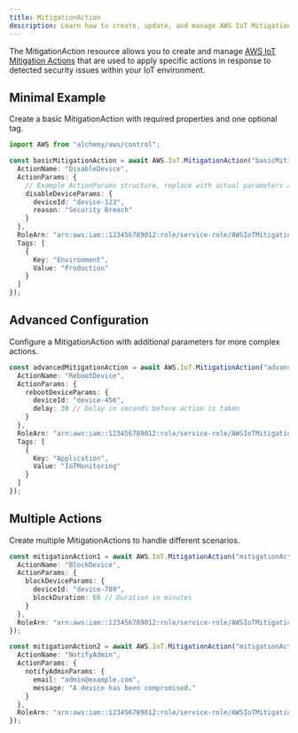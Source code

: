 ```yaml
---
title: MitigationAction
description: Learn how to create, update, and manage AWS IoT MitigationActions using Alchemy Cloud Control.
---
```



The MitigationAction resource allows you to create and manage [AWS IoT Mitigation Actions](https://docs.aws.amazon.com/iot/latest/userguide/) that are used to apply specific actions in response to detected security issues within your IoT environment.

## Minimal Example

Create a basic MitigationAction with required properties and one optional tag.

```ts
import AWS from "alchemy/aws/control";

const basicMitigationAction = await AWS.IoT.MitigationAction("basicMitigation", {
  ActionName: "DisableDevice",
  ActionParams: {
    // Example ActionParams structure, replace with actual parameters as needed
    disableDeviceParams: {
      deviceId: "device-123",
      reason: "Security Breach"
    }
  },
  RoleArn: "arn:aws:iam::123456789012:role/service-role/AWSIoTMitigationRole",
  Tags: [
    {
      Key: "Environment",
      Value: "Production"
    }
  ]
});
```

## Advanced Configuration

Configure a MitigationAction with additional parameters for more complex actions.

```ts
const advancedMitigationAction = await AWS.IoT.MitigationAction("advancedMitigation", {
  ActionName: "RebootDevice",
  ActionParams: {
    rebootDeviceParams: {
      deviceId: "device-456",
      delay: 30 // Delay in seconds before action is taken
    }
  },
  RoleArn: "arn:aws:iam::123456789012:role/service-role/AWSIoTMitigationRole",
  Tags: [
    {
      Key: "Application",
      Value: "IoTMonitoring"
    }
  ]
});
```

## Multiple Actions

Create multiple MitigationActions to handle different scenarios.

```ts
const mitigationAction1 = await AWS.IoT.MitigationAction("mitigationAction1", {
  ActionName: "BlockDevice",
  ActionParams: {
    blockDeviceParams: {
      deviceId: "device-789",
      blockDuration: 60 // Duration in minutes
    }
  },
  RoleArn: "arn:aws:iam::123456789012:role/service-role/AWSIoTMitigationRole"
});

const mitigationAction2 = await AWS.IoT.MitigationAction("mitigationAction2", {
  ActionName: "NotifyAdmin",
  ActionParams: {
    notifyAdminParams: {
      email: "admin@example.com",
      message: "A device has been compromised."
    }
  },
  RoleArn: "arn:aws:iam::123456789012:role/service-role/AWSIoTMitigationRole"
});
```

